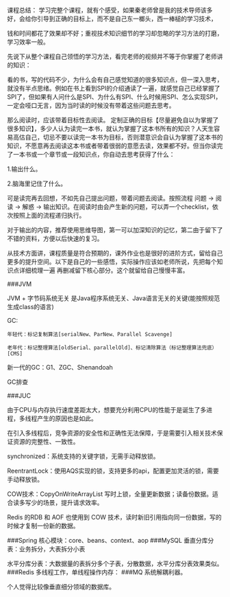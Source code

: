 课程总结：
学习完整个课程，就有个感受，如果秦老师曾是我的技术导师该多好，会给你引导到正确的目标上，而不是自己东一榔头，西一棒槌的学习技术，

钱和时间都花了效果却不好；重视技术知识细节的学习却忽略的学习方法的打磨，学习效率一般。

先说下从整个课程自己领悟的学习方法，看完老师的视频并不等于你掌握了老师讲的知识：

看的书，写的代码不少，为什么会有自己感觉知道的很多知识点，但一深入思考，就没有半点思绪。例如在书上看到SPI的介绍通读了一遍，就感觉自己已经掌握了SPI了，但如果有人问什么是SPI、为什么有SPI、什么时候用SPI、怎么实现SPI，一定会哑口无言，因为当时读的时候没有带着这些问题去思考。

那么阅读时，应该带着目标性去阅读。
定制正确的目标【尽量避免自以为掌握了很多知识】，多少人认为读完一本书，就认为掌握了这本书所有的知识？人天生容易高估自己，切忌不要以读完一本书为目标，否则潜意识会自认为掌握了这本书的知识，不愿意再去阅读这本书或者带着很弱的意愿去读，效果都不好。但当你读完了一本书或一个章节或一段知识点，你自动去思考获得了什么：

1.输出什么。

2.脑海里记住了什么。

可是读完再去回想，不如先自己提出问题，带着问题去阅读。按照流程 问题 -> 阅读 -> 解惑 -> 输出知识。在阅读时由会产生新的问题，可以弄一个checklist，依次按照上面的流程递归执行。

对于输出的内容，推荐使用思维导图，第一可以加深知识的记忆，第二由于留下了不错的资料，方便以后快速的复习。

从技术方面讲，课程质量是符合预期的，课外作业也是很好的进阶方式，留给自己更多的提升空间。以下是自己的一些感悟，实际操作应该如老师所说，先把每个知识点详细梳理一遍
再删减留下核心部分。这个就留给自己慢慢丰富。

###JVM

JVM + 字节码系统无关 是Java程序系统无关、Java语言无关的关键(能按照规范生成class的语言)

GC: 
    
    年轻代：标记复制算法[serialNew、ParNew、Parallel Scavenge]
    
    老年代：标记整理算法[oldSerial、parallelOld]、标记清除算法（标记整理算法兜底）[CMS]
    
新一代的GC：G1、ZGC、Shenandoah

GC排查

###JUC

由于CPU与内存执行速度差距太大，想要充分利用CPU的性能于是诞生了多进程，多线程产生的原因也是如此。

在引入多线程后，竞争资源的安全性和正确性无法保障，于是需要引入相关技术保证资源的完整性、一致性。

synchronized：系统支持的关键字锁，无需手动释放锁。

ReentrantLock：使用AQS实现的锁，支持更多的api，配置更加灵活的锁，需要手动释放锁。

COW技术：CopyOnWriteArrayList 写时上锁，全量更新数据；读备份数据。适合读多写少的场景，提升请求效率。
        
Redis 的RDB 和 AOF 也使用到 COW 技术，读时新旧引用指向同一份数据，写的时候才复制一份新的数据。

###Spring
核心模块：core、beans、context、aop
###MySQL
垂直分库分表：业务拆分，大表拆分小表

水平分库分表：大数据量的表拆分多个子表，分散数据，水平分库分表效果类似。
###Redis
多线程工作，单线程操作内存：
###MQ
系统解耦利器。

个人觉得比较像垂直细分领域的数据库。
